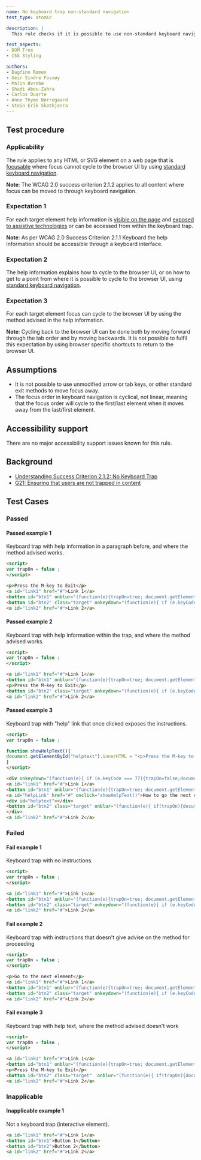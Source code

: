 ```yaml
---
name: No keyboard trap non-standard navigation
test_type: atomic

description: |
  This rule checks if it is possible to use non-standard keyboard navigation to navigate through content where focus is trapped when using standard ways of keyboard navigation.

test_aspects:
- DOM Tree
- CSS Styling

authors:
- Dagfinn Rømen
- Geir Sindre Fossøy
- Malin Øvrebø
- Shadi Abou-Zahra
- Carlos Duarte
- Anne Thyme Nørregaard
- Stein Erik Skotkjerra
---
```


## Test procedure

### Applicability

The rule applies to any HTML or SVG element on a web page that is [focusable](#focusable) where focus cannot cycle to the browser UI by using [standard keyboard navigation](#standard-keyboard-navigation).

**Note**: The WCAG 2.0 success criterion 2.1.2 applies to all content where focus can be moved to through keyboard navigation.

### Expectation 1

For each target element help information is [visible on the page](#visible-on-the-page) and [exposed to assistive technologies](#exposes-to-assistive-technologies) or can be accessed from within the keyboard trap.

**Note**: As per WCAG 2.0 Success Criterion 2.1.1 Keyboard the help information should be accessible through a keyboard interface.

### Expectation 2

The help information explains how to cycle to the browser UI, or on how to get to a point from where it is possible to cycle to the browser UI, using [standard keyboard navigation](#standard-keyboard-navigation).

### Expectation 3

For each target element focus can cycle to the browser UI by using the method advised in the help information.

**Note**: Cycling back to the browser UI can be done both by moving forward through the tab order and by moving backwards. It is not possible to fulfil this expectation by using browser specific shortcuts to return to the browser UI.

## Assumptions

- It is not possible to use unmodified arrow or tab keys, or other standard exit methods to move focus away.
- The focus order in keyboard navigation is cyclical, not linear, meaning that the focus order will cycle to the first/last element when it moves away from the last/first element.

## Accessibility support

There are no major accessibility support issues known for this rule.

## Background

- [Understanding Success Criterion 2.1.2: No Keyboard Trap](https://www.w3.org/WAI/WCAG21/Understanding/no-keyboard-trap.html)
- [G21: Ensuring that users are not trapped in content](https://www.w3.org/TR/2016/NOTE-WCAG20-TECHS-20161007/G21)

## Test Cases

### Passed

#### Passed example 1

Keyboard trap with help information in a paragraph before, and where the method advised works.

```html
<script>
var trapOn = false ;
</script>

<p>Press the M-key to Exit</p>
<a id="link1" href="#">Link 1</a>
<button id="btn1" onblur="(function(e){trapOn=true; document.getElementById('btn2').focus();})(event)">Button 1</button>
<button id="btn2" class="target" onkeydown="(function(e){ if (e.keyCode === 77){trapOn=false;document.getElementById('link2').focus();}})(event)" onblur="(function(e){ if(trapOn){document.getElementById('btn1').focus();}})(event)">Button 2</button>
<a id="link2" href="#">Link 2</a>
```

#### Passed example 2

Keyboard trap with help information within the trap, and where the method advised works.

```html
<script>
var trapOn = false ;
</script>

<a id="link1" href="#">Link 1</a>
<button id="btn1" onblur="(function(e){trapOn=true; document.getElementById('btn2').focus();})(event)">Button 1</button>
<p>Press the M-key to Exit</p>
<button id="btn2" class="target" onkeydown="(function(e){ if (e.keyCode === 77){trapOn=false;document.getElementById('link2').focus();}})(event)" onblur="(function(e){ if(trapOn){document.getElementById('btn1').focus();}})(event)">Button 2</button>
<a id="link2" href="#">Link 2</a>
````

#### Passed example 3

Keyboard trap with "help" link that once clicked exposes the instructions.

```html
<script>
var trapOn = false ;

function showHelpText(){
document.getElementById("helptext").innerHTML = "<p>Press the M-key to Exit</p>";
}
</script>

<div onkeydown="(function(e){ if (e.keyCode === 77){trapOn=false;document.getElementById('link2').focus();}})(event)">
<a id="link1" href="#">Link 1</a>
<button id="btn1" onblur="(function(e){trapOn=true; document.getElementById('helpLink').focus();})(event)">Button 1</button>
<a id="helpLink" href="#" onclick="showHelpText()">How to go the next element</a>
<div id="helptext"></div>
<button id="btn2" class="target" onblur="(function(e){ if(trapOn){document.getElementById('btn1').focus();}})(event)">Button 2</button>
</div>
<a id="link2" href="#">Link 2</a>
```

### Failed

#### Fail example 1

Keyboard trap with no instructions.

```html
<script>
var trapOn = false ;
</script>

<a id="link1" href="#">Link 1</a>
<button id="btn1" onblur="(function(e){trapOn=true; document.getElementById('btn2').focus();})(event)">Button 1</button>
<button id="btn2" class="target" onkeydown="(function(e){ if (e.keyCode === 77){trapOn=false;document.getElementById('link2').focus();}})(event)" onblur="(function(e){ if(trapOn){document.getElementById('btn1').focus();}})(event)">Button 2</button>
<a id="link2" href="#">Link 2</a>
````

#### Fail example 2

Keyboard trap with instructions that doesn't give advise on the method for proceeding

```html
<script>
var trapOn = false ;
</script>

<p>Go to the next element</p>
<a id="link1" href="#">Link 1</a>
<button id="btn1" onblur="(function(e){trapOn=true; document.getElementById('btn2').focus();})(event)">Button 1</button>
<button id="btn2" class="target" onkeydown="(function(e){ if (e.keyCode === 77){trapOn=false;document.getElementById('link2').focus();}})(event)" onblur="(function(e){ if(trapOn){document.getElementById('btn1').focus();}})(event)">Button 2</button>
<a id="link2" href="#">Link 2</a>
````

#### Fail example 3

Keyboard trap with help text, where the method advised doesn't work

```html
<script>
var trapOn = false ;
</script>

<a id="link1" href="#">Link 1</a>
<button id="btn1" onblur="(function(e){trapOn=true; document.getElementById('btn2').focus();})(event)">Button 1</button>
<p>Press the M-key to Exit</p>
<button id="btn2" class="target"  onblur="(function(e){ if(trapOn){document.getElementById('btn1').focus();}})(event)">Button 2</button>
<a id="link2" href="#">Link 2</a>
```

### Inapplicable

#### Inapplicable example 1

Not a keyboard trap (interactive element).

```html
<a id="link1" href="#">Link 1</a>
<button id="btn1">Button 1</button>
<button id="btn2">Button 2</button>
<a id="link2" href="#">Link 2</a>
```
